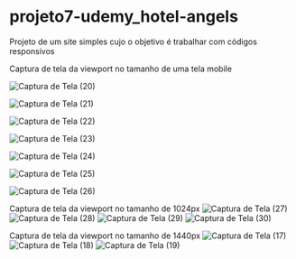 # projeto7-udemy_hotel-angels
Projeto de um site simples cujo o objetivo é trabalhar com códigos responsivos

Captura de tela da viewport no tamanho de uma tela mobile

![Captura de Tela (20)](https://github.com/AndsonMaciel/projeto7-udemy_hotel-angels/assets/142698091/d56b8849-fd44-46f4-8b18-c7012e119253)

![Captura de Tela (21)](https://github.com/AndsonMaciel/projeto7-udemy_hotel-angels/assets/142698091/df20eca2-d468-48ce-a228-1738390cb9a6)

![Captura de Tela (22)](https://github.com/AndsonMaciel/projeto7-udemy_hotel-angels/assets/142698091/6a32f8f4-9e4a-4ce8-824a-c123db28ae04)

![Captura de Tela (23)](https://github.com/AndsonMaciel/projeto7-udemy_hotel-angels/assets/142698091/b2606322-c4b9-4bd4-92bf-8848a43bf4a0)

![Captura de Tela (24)](https://github.com/AndsonMaciel/projeto7-udemy_hotel-angels/assets/142698091/4a862664-b4b5-4745-9c5d-7c84bf40819e)

![Captura de Tela (25)](https://github.com/AndsonMaciel/projeto7-udemy_hotel-angels/assets/142698091/e3b191f7-f9b8-44d1-bb25-e9d37d4fb8d2)

![Captura de Tela (26)](https://github.com/AndsonMaciel/projeto7-udemy_hotel-angels/assets/142698091/31671277-6f93-448c-a133-9dd62f20c66a)

Captura de tela da viewport no tamanho de 1024px
![Captura de Tela (27)](https://github.com/AndsonMaciel/projeto7-udemy_hotel-angels/assets/142698091/e69dd2a1-600e-4df9-9e6a-e56f511df693)
![Captura de Tela (28)](https://github.com/AndsonMaciel/projeto7-udemy_hotel-angels/assets/142698091/d31daefb-851c-44db-b550-4798eb69ba69)
![Captura de Tela (29)](https://github.com/AndsonMaciel/projeto7-udemy_hotel-angels/assets/142698091/f4b528eb-3a00-4cb2-8849-c8328e11532c)
![Captura de Tela (30)](https://github.com/AndsonMaciel/projeto7-udemy_hotel-angels/assets/142698091/286a0801-4b46-415e-bfd4-e425861748b5)

Captura de tela da viewport no tamanho de 1440px
![Captura de Tela (17)](https://github.com/AndsonMaciel/projeto7-udemy_hotel-angels/assets/142698091/294460ea-f091-4f8d-8239-cdd61a12847d)
![Captura de Tela (18)](https://github.com/AndsonMaciel/projeto7-udemy_hotel-angels/assets/142698091/ae821954-c5f3-4b0e-9290-19d83d32a73c)
![Captura de Tela (19)](https://github.com/AndsonMaciel/projeto7-udemy_hotel-angels/assets/142698091/0408bcca-f8fc-4ea6-8680-340ebb5e7323)
